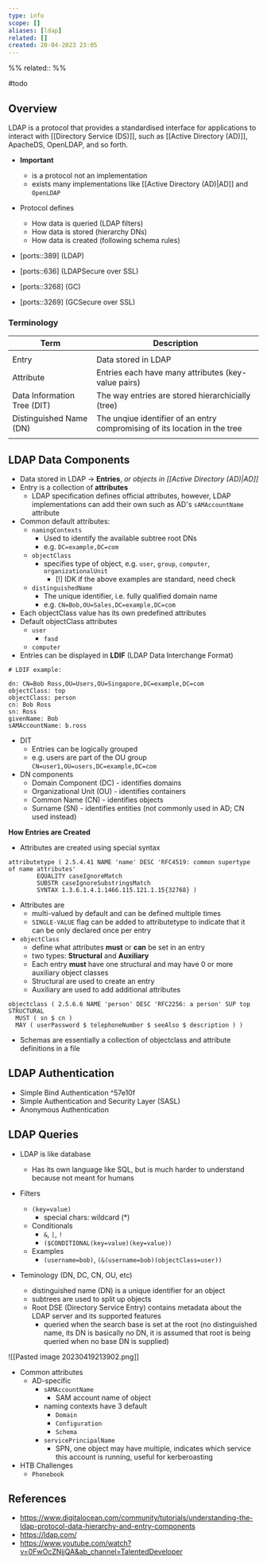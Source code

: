 ```yaml
---
type: info
scope: []
aliases: [ldap]
related: []
created: 20-04-2023 23:05
---
```

%%
related::
%%

#todo 


## Overview

LDAP is a protocol that provides a standardised interface for applications to interact with  [[Directory Service (DS)]], such as [[Active Directory (AD)]], ApacheDS, OpenLDAP, and so forth.

- **Important**
	- is a protocol not an implementation
	- exists many implementations like [[Active Directory (AD)|AD]] and `OpenLDAP`
- Protocol defines
	- How data is queried (LDAP filters)
	- How data is stored (hierarchy DNs)
	- How data is created (following schema rules)

- [ports::389] (LDAP)
- [ports::636] (LDAPSecure over SSL)
- [ports::3268] (GC)
- [ports::3269] (GCSecure over SSL)

### Terminology

| Term                        | Description                                                                |
| --------------------------- | -------------------------------------------------------------------------- |
|                             |                                                                            |
| Entry                       | Data stored in LDAP                                                        |
| Attribute                   | Entries each have many attributes (key-value pairs)                        |
| Data Information Tree (DIT) | The way entries are stored hierarchicially (tree)                          |
| Distinguished Name (DN)     | The unqiue identifier of an entry compromising of its location in the tree |
|                             |                                                                            |

## LDAP Data Components

- Data stored in LDAP -> **Entries**, *or objects in [[Active Directory (AD)|AD]]*
- Entry is a collection of **attributes**
	- LDAP specification defines official attributes, however, LDAP implementations can add their own such as AD's `sAMAccountName` attribute
- Common default attributes:
	- `namingContexts`
		- Used to identify the available subtree root DNs
		- e.g. `DC=example,DC=com`
	- `objectClass`
		- specifies type of object, e.g. `user`, `group`, `computer`, `organizationalUnit`
			- [!] IDK if the above examples are standard, need check
	- `distinguishedName`
		- The unique identifier, i.e. fully qualified domain name
		- e.g. `CN=Bob,OU=Sales,DC=example,DC=com`
- Each objectClass value has its own predefined attributes
- Default objectClass attributes
	- `user`
		- `fasd`
	- `computer`
- Entries can be displayed in **LDIF** (LDAP Data Interchange Format)
```ldif
# LDIF example:

dn: CN=Bob Ross,OU=Users,OU=Singapore,DC=example,DC=com
objectClass: top
objectClass: person
cn: Bob Ross
sn: Ross
givenName: Bob
sAMAccountName: b.ross

```
- DIT
	- Entries can be logically grouped
	- e.g. users are part of the OU group `CN=user1,OU=users,DC=example,DC=com`
- DN components
	- Domain Component (DC) - identifies domains
	- Organizational Unit (OU) - identifies containers
	- Common Name (CN) - identifies objects
	- Surname (SN) - identifies entities (not commonly used in AD; CN used instead)

**How Entries are Created**
- Attributes are created using special syntax
```
attributetype ( 2.5.4.41 NAME 'name' DESC 'RFC4519: common supertype of name attributes'
        EQUALITY caseIgnoreMatch
        SUBSTR caseIgnoreSubstringsMatch
        SYNTAX 1.3.6.1.4.1.1466.115.121.1.15{32768} )
```
- Attributes are
	- multi-valued by default and can be defined multiple times
	- `SINGLE-VALUE` flag can be added to attributetype to indicate that it can be only declared once per entry
- `objectClass` 
	- define what attributes **must** or **can** be set in an entry
	- two types: **Structural** and **Auxiliary**
	- Each entry **must** have one structural and may have 0 or more auxiliary object classes
	- Structural are used to create an entry
	- Auxiliary are used to add additional attributes
```
objectclass ( 2.5.6.6 NAME 'person' DESC 'RFC2256: a person' SUP top STRUCTURAL
  MUST ( sn $ cn )
  MAY ( userPassword $ telephoneNumber $ seeAlso $ description ) )
```
- Schemas are essentially a collection of objectclass and attribute definitions in a file


## LDAP Authentication
- Simple Bind Authentication ^57e10f
- Simple Authentication and Security Layer (SASL)
- Anonymous Authentication

## LDAP Queries
- LDAP is like database
	- Has its own language like SQL, but is much harder to understand because not meant for humans
- Filters
	- `(key=value)`
		- special chars: wildcard (\*)
	- Conditionals
		- `&`, `|`, `!`
		- `($CONDITIONAL(key=value)(key=value))`
	- Examples
		- `(username=bob)`, `(&(username=bob)(objectClass=user))`
 
- Teminology (DN, DC, CN, OU, etc)
	- distinguished name (DN) is a unique identifier for an object
	- subtrees are used to split up objects
	- Root DSE (Directory Service Entry) contains metadata about the LDAP server and its supported features
		- queried when the search base is set at the root (no distinguished name, its DN is basically no DN, it is assumed that root is being queried when no base DN is supplied)

![[Pasted image 20230419213902.png]]

- Common attributes
	- AD-specific
		- `sAMAccountName`
			- SAM account name of object
		- naming contexts have 3 default
			- `Domain`
			- `Configuration`
			- `Schema`
		- `servicePrincipalName`
		  - SPN, one object may have multiple, indicates which service this account is running, useful for kerberoasting
- HTB Challenges
	- `Phonebook`



## References
- https://www.digitalocean.com/community/tutorials/understanding-the-ldap-protocol-data-hierarchy-and-entry-components
- https://ldap.com/
- https://www.youtube.com/watch?v=0FwOcZNjjQA&ab_channel=TalentedDeveloper
